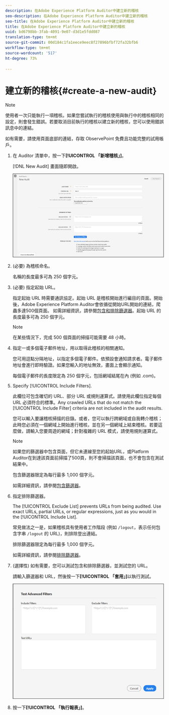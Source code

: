 ```yaml
---
description: 在Adobe Experience Platform Auditor中建立新的稽核
seo-description: 在Adobe Experience Platform Auditor中建立新的稽核
seo-title: 在Adobe Experience Platform Auditor中建立新的稽核
title: 在Adobe Experience Platform Auditor中建立新的稽核
uuid: bd6798bb-3fab-4091-9e07-d3d1e5fdd087
translation-type: tm+mt
source-git-commit: 00d184c1fa1eece9eec8f27896bfbf72fa32bfb6
workflow-type: tm+mt
source-wordcount: '517'
ht-degree: 73%

---
```



# 建立新的稽核{#create-a-new-audit}

>[!NOTE]
>
>使用者一次只能執行一項稽核。如果您嘗試執行的稽核使用與執行中的稽核相同的設定，則會發生錯誤。若要取消目前執行的稽核以建立新的稽核，您可以使用錯誤訊息中的連結。

如有需要，請使用頁面底部的連結，存取 ObservePoint 免費且功能完整的試用帳戶。

1. 在 Auditor 清單中，按一下&#x200B;**[!UICONTROL 「新增稽核」]**。

   [!DNL New Audit] 畫面隨即開啟。

   ![](assets/config.png)

1. (必要) 為稽核命名。

   名稱的長度最多可為 250 個字元。
1. (必要) 指定起始 URL。

   指定起始 URL 時需要通訊協定。起始 URL 是稽核開始進行編目的頁面。開始後，Adobe Experience Platform Auditor會依循從開始URL開始的連結，爬蟲多達500個頁面。 如需詳細資訊，請參閱[包含和排除篩選器](../create-audit/filters.md)。起始 URL 的長度最多可為 250 個字元。

   >[!NOTE]
   >
   >在某些情況下，完成 500 個頁面的掃描可能需要 48 小時。

1. 指定一或多個電子郵件地址，用以取得此稽核的相關通知。

   您可用逗點分隔地址，以指定多個電子郵件。依預設會通知請求者。電子郵件地址會進行即時驗證。如果您輸入的地址無效，畫面上會顯示通知。

   每個電子郵件的長度限定為 250 個字元，包括網域結尾在內 (例如 .com)。

1. Specify [!UICONTROL Include Filters].

   此欄位可包含確切的 URL、部分 URL 或規則運算式。請使用此欄位指定每個 URL 必須符合的標準。Any crawled URLs that do not match the [!UICONTROL Include Filter] criteria are not included in the audit results.

   您可以輸入要讓稽核掃描的目錄。或者，您可以執行跨網域或自我轉介稽核；此時您必須在一個網域上開始進行稽核，並在另一個網域上結束稽核。若要這麼做，請輸入您要周遊的網域；針對複雜的 URL 模式，請使用規則運算式。

   >[!NOTE]
   >
   >如果您的篩選器中包含頁面，但它未連線至您的起始URL，或Platform Auditor在到達該頁面前掃描了500頁，則不會掃描該頁面，也不會包含在測試結果中。

   包含篩選器限定為每行最多 1,000 個字元。

   如需詳細資訊，請參閱[包含篩選器](../create-audit/filters.md)。
1. 指定排除篩選器。

   The [!UICONTROL Exclude List] prevents URLs from being audited. Use exact URLs, partial URLs, or regular expressions, just as you would in the [!UICONTROL Include List].

   常見做法之一是，如果稽核具有使用者工作階段 (例如 `/logout`，表示任何包含字串 `/logout` 的 URL)，則排除登出連結。

   排除篩選器限定為每行最多 1,000 個字元。

   如需詳細資訊，請參閱[排除篩選器](../create-audit/filters.md)。
1. (選擇性) 如有需要，您可以測試包含和排除篩選器，並測試您的 URL。

   請輸入篩選器和 URL，然後按一下&#x200B;**[!UICONTROL 「套用」]**&#x200B;以執行測試。

   ![](assets/test-advanced-filters.png)

1. 按一下&#x200B;**[!UICONTROL 「執行報表」]**。
